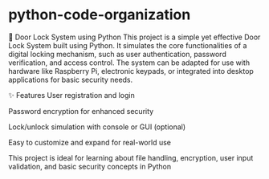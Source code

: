 # python-code-organization
🔐 Door Lock System using Python
This project is a simple yet effective Door Lock System built using Python. It simulates the core functionalities of a digital locking mechanism, such as user authentication, password verification, and access control. The system can be adapted for use with hardware like Raspberry Pi, electronic keypads, or integrated into desktop applications for basic security needs.

✨ Features
User registration and login

Password encryption for enhanced security

Lock/unlock simulation with console or GUI (optional)

Easy to customize and expand for real-world use

This project is ideal for learning about file handling, encryption, user input validation, and basic security concepts in Python

